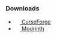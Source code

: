 ### Downloads
- [<img src="[IMG_LINK](https://raw.githubusercontent.com/TerraFirmaCraft-The-Final-Frontier/repo.assets/main/mod_icons/reid.png)" width="15" height="15"/> CurseForge](https://curseforge.com/minecraft/mc-mods/reid)
- [<img src="[IMG_LINK](https://raw.githubusercontent.com/TerraFirmaCraft-The-Final-Frontier/repo.assets/main/mod_icons/reid.png)" width="15" height="15"/> Modrinth](https://modrinth.com/mod/reid)
